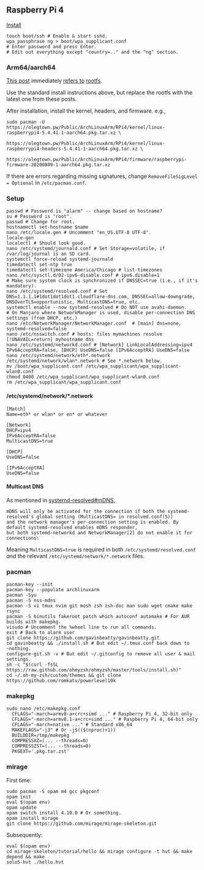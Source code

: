 ## Raspberry Pi 4

[Install](https://archlinuxarm.org/platforms/armv8/broadcom/raspberry-pi-4#installation)

    touch boot/ssh # Enable & start sshd.
    wpa_passphrase ng > boot/wpa_supplicant.conf
    # Enter password and press Enter.
    # Edit out everything except "country=.." and the "ng" section.

### Arm64/aarch64

[This post](https://archlinuxarm.org/forum/viewtopic.php?t=13948) immediately
[refers to](https://archlinuxarm.org/forum/viewtopic.php?f=8&t=13734&start=50)
[rootfs](https://olegtown.pw/Public/ArchLinuxArm/RPi4/rootfs/).

Use the standard install instructions above,
but replace the rootfs with the latest one from these posts.

After installation, install the kernel, headers, and firmware. e.g.,

    sudo pacman -U https://olegtown.pw/Public/ArchLinuxArm/RPi4/kernel/linux-raspberrypi4-5.4.41-1-aarch64.pkg.tar.xz \
                   https://olegtown.pw/Public/ArchLinuxArm/RPi4/kernel/linux-raspberrypi4-headers-5.4.41-1-aarch64.pkg.tar.xz \
                   https://olegtown.pw/Public/ArchLinuxArm/RPi4/firmware/raspberrypi-firmware-20200809-1-aarch64.pkg.tar.xz

If there are errors regarding missing signatures, change `RemoveFileSigLevel = Optional` in `/etc/pacman.conf`.

### Setup

    passwd # Password is "alarm" -- change based on hostname?
    su # Password is "root".
    passwd # Change for root.
    hostnamectl set-hostname $name
    nano /etc/locale.gen # Uncomment "en_US.UTF-8 UTF-8".
    locale-gen
    localectl # Should look good.
    nano /etc/systemd/journald.conf # Set Storage=volatile, if /var/log/journal is an SD card.
    systemctl force-reload systemd-journald
    timedatectl set-ntp true
    timedatectl set-timezone America/Chicago # list-timezones
    nano /etc/sysctl.d/02-ipv6-disable.conf # ipv6.disable=1
    # Make sure system clock is synchronized if DNSSEC=true (i.e., if it's mandatory).
    nano /etc/systemd/resolved.conf # Set DNS=1.1.1.1#1dot1dot1dot1.cloudflare-dns.com, DNSSEC=allow-downgrade, DNSOverTLS=opportunistic, MulticastDNS=true, etc.
    systemctl enable --now systemd-resolved # Do NOT use avahi-daemon.
    # On Manjaro where NetworkManager is used, disable per-connection DNS settings (from DHCP, etc.)
    nano /etc/NetworkManager/NetworkManager.conf  # [main] dns=none, systemd-resolved=false
    nano /etc/nsswitch.conf # hosts: files mymachines resolve [!UNAVAIL=return] myhostname dns
    nano /etc/systemd/networkd.conf # [Network] LinkLocalAddressing=ipv4 IPv6AcceptRA=false, [DHCP] UseDNS=false [IPv6AcceptRA] UseDNS=false
    nano /etc/systemd/network/eth*.network /etc/systemd/network/wlan*.network # See *.network below.
    mv /boot/wpa_supplicant.conf /etc/wpa_supplicant/wpa_supplicant-wlan0.conf
    chmod 0400 /etc/wpa_supplicant/wpa_supplicant-wlan0.conf
    rm /etc/wpa_supplicant/wpa_supplicant.conf

#### /etc/systemd/network/\*.network

    [Match]
    Name=eth* or wlan* or en* or whatever
    
    [Network]
    DHCP=ipv4
    IPv6AcceptRA=false
    MulticastDNS=true
    
    [DHCP]
    UseDNS=false
    
    [IPv6AcceptRA]
    UseDNS=false

#### Multicast DNS

As mentioned in [systemd-resolved#mDNS](https://wiki.archlinux.org/index.php/Systemd-resolved#mDNS),

    mDNS will only be activated for the connection if both the systemd-resolved's global setting (MulticastDNS= in resolved.conf(5))
    and the network manager's per-connection setting is enabled. By default systemd-resolved enables mDNS responder,
    but both systemd-networkd and NetworkManager[2] do not enable it for connections:

Meaning `MulticastDNS=true` is required in both `/etc/systemd/resolved.conf` *and*
the relevant `/etc/systemd/network/*.network` files.

### pacman

    pacman-key --init
    pacman-key --populate archlinuxarm
    pacman -Syu
    pacman -S nss-mdns
    pacman -S vi tmux nvim git mosh zsh zsh-doc man sudo wget cmake make rsync
    pacman -S binutils fakeroot patch which autoconf automake # For AUR builds with makepkg.
    visudo # Uncomment the %wheel line to run all commands.
    exit # Back to alarm user
    git clone https://github.com/gavinbeatty/gavinbeatty.git
    cd gavinbeatty && ./install.sh # But edit ~/.tmux.conf back down to ~nothing.
    configure-git.sh -v # But edit ~/.gitconfig to remove all user & mail settings.
    sh -c "$(curl -fsSL https://raw.github.com/ohmyzsh/ohmyzsh/master/tools/install.sh)"
    cd ~/.oh-my-zsh/custom/themes && git clone https://github.com/romkatv/powerlevel10k

### makepkg

    sudo nano /etc/makepkg.conf
      CFLAGS="-march=armv8-a+crc+simd ..." # Raspberry Pi 4, 32-bit only
      CFLAGS="-march=armv8.1-a+crc+simd ..." # Raspberry Pi 4, 64-bit only
      CFLAGS="-march=native ..." # Standard x86_64
      MAKEFLAGS="-j3" # Or -j$(($(nproc)+1))
      BUILDDIR=/tmp/makepkg
      COMPRESSXZ=(... --threads=0)
      COMPRESSZST=(... --threads=0)
      PKGEXT='.pkg.tar.zst'

### mirage

First time:

    sudo pacman -S opam m4 gcc pkgconf
    opam init
    eval $(opam env)
    opam update
    opam switch install 4.10.0 # Or something.
    opam install mirage
    git clone https://github.com/mirage/mirage-skeleton.git

Subsequently:

    eval $(opam env)
    cd mirage-skeleton/tutorial/hello && mirage configure -t hvt && make depend && make
    solo5-hvt ./hello.hvt


